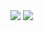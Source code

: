 <picture>  <source media="(prefers-color-scheme: dark)" srcset="https://git.andre.cx/api?username=andrejarrell&include_all_commits=true&count_private=true&show_icons=true&border_color=21262d&bg_color=00000000&title_color=58a6ff&text_color=c9d1d9&icon_color=58a6ff&border_radius=6&hide_rank=true">  <image align="center" src="https://git.andre.cx/api?username=andrejarrell&include_all_commits=true&count_private=true&show_icons=true&border_color=d8dee4&bg_color=00000000&title_color=0969da&text_color=24292f&icon_color=0969da&border_radius=6&hide_rank=true"></picture><picture>  <source media="(prefers-color-scheme: dark)" srcset="https://git.andre.cx/api/top-langs?username=andrejarrell&count_private=true&show_icons=true&border_color=21262d&bg_color=00000000&title_color=58a6ff&text_color=c9d1d9&icon_color=58a6ff&border_radius=6">  <img align="center" src="https://git.andre.cx/api/top-langs?username=andrejarrell&count_private=true&show_icons=true&border_color=d8dee4&bg_color=00000000&title_color=0969da&text_color=24292f&icon_color=0969da&border_radius=6"></picture>
